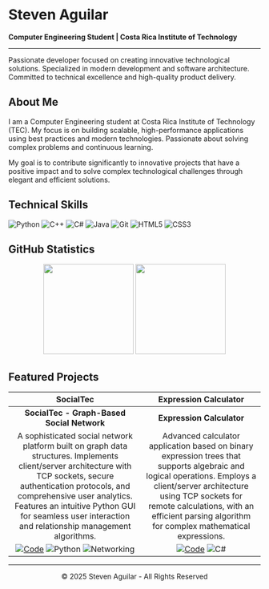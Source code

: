 # Steven Aguilar

**Computer Engineering Student | Costa Rica Institute of Technology**

---

Passionate developer focused on creating innovative technological solutions. Specialized in modern development and software architecture. Committed to technical excellence and high-quality product delivery.

## About Me

I am a Computer Engineering student at Costa Rica Institute of Technology (TEC). My focus is on building scalable, high-performance applications using best practices and modern technologies. Passionate about solving complex problems and continuous learning.

My goal is to contribute significantly to innovative projects that have a positive impact and to solve complex technological challenges through elegant and efficient solutions.

## Technical Skills

![Python](https://img.shields.io/badge/-Python-212121?style=flat-square&logo=Python)
![C++](https://img.shields.io/badge/-C++-212121?style=flat-square&logo=cplusplus)
![C#](https://img.shields.io/badge/-C%23-212121?style=flat-square&logo=csharp)
![Java](https://img.shields.io/badge/-Java-212121?style=flat-square&logo=java)
![Git](https://img.shields.io/badge/-Git-212121?style=flat-square&logo=git)
![HTML5](https://img.shields.io/badge/-HTML5-212121?style=flat-square&logo=html5)
![CSS3](https://img.shields.io/badge/-CSS3-212121?style=flat-square&logo=css3)

## GitHub Statistics

<div align="center">
  <img height="180em" src="https://github-readme-stats.vercel.app/api?username=stevmzz&show_icons=true&theme=graywhite&hide_border=true&include_all_commits=true&count_private=true" />
  <img height="180em" src="https://github-readme-stats.vercel.app/api/top-langs/?username=stevmzz&layout=compact&theme=graywhite&hide_border=true" />
</div>

## Featured Projects

<div align="center">

| SocialTec | Expression Calculator |
|:-------------------------:|:-------------------------:|
| **SocialTec - Graph-Based Social Network** | **Expression Calculator** |
| A sophisticated social network platform built on graph data structures. Implements client/server architecture with TCP sockets, secure authentication protocols, and comprehensive user analytics. Features an intuitive Python GUI for seamless user interaction and relationship management algorithms. | Advanced calculator application based on binary expression trees that supports algebraic and logical operations. Employs a client/server architecture using TCP sockets for remote calculations, with an efficient parsing algorithm for complex mathematical expressions. |
| [![Code](https://img.shields.io/badge/Code-212121?style=for-the-badge&logo=github)](https://github.com/stevmzz/socialtecDatos1) ![Python](https://img.shields.io/badge/-Python-212121?style=flat-square&logo=python) ![Networking](https://img.shields.io/badge/-TCP/IP-212121?style=flat-square&logo=cisco) | [![Code](https://img.shields.io/badge/Code-212121?style=for-the-badge&logo=github)](https://github.com/stevmzz/expressionCalculatorDatos1) ![C#](https://img.shields.io/badge/-C%23-212121?style=flat-square&logo=csharp)

</div>

---

<div align="center">
  <p>© 2025 Steven Aguilar - All Rights Reserved</p>
</div>
